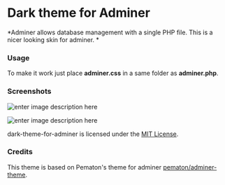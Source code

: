 # Dark theme for Adminer
*Adminer allows database management with a single PHP file. This is a nicer looking skin for adminer. *

### Usage
To make it work just place **adminer.css** in a same folder as **adminer.php**.

### Screenshots
![enter image description here](https://raw.githubusercontent.com/bilal-yameen/dark-theme-for-adminer/master/demo/adminer1.png)

![enter image description here](https://raw.githubusercontent.com/bilal-yameen/dark-theme-for-adminer/master/demo/adminer2.png)

dark-theme-for-adminer is licensed under the [MIT License](https://raw.githubusercontent.com/bilal-yameen/dark-theme-for-adminer/master/LICENSE).

### Credits
This theme is based on Pematon's theme for adminer [pematon/adminer-theme](https://github.com/pematon/adminer-theme).
